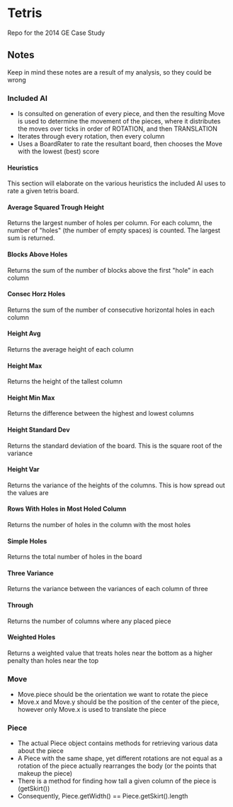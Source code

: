 # Tetris #
Repo for the 2014 GE Case Study

## Notes ##
Keep in mind these notes are a result of my analysis, so they could be wrong
### Included AI ###
- Is consulted on generation of every piece, and then the resulting Move is used to determine the movement of the pieces,
    where it distributes the moves over ticks in order of ROTATION, and then TRANSLATION
- Iterates through every rotation, then every column
- Uses a BoardRater to rate the resultant board, then chooses the Move with the lowest (best) score

#### Heuristics ####
This section will elaborate on the various heuristics the included AI uses to rate a given tetris board.

#### Average Squared Trough Height ####
Returns the largest number of holes per column.
For each column, the number of "holes" (the number of empty spaces) is counted. The largest sum is returned.

#### Blocks Above Holes ####
Returns the sum of the number of blocks above the first "hole" in each column

#### Consec Horz Holes ####
Returns the sum of the number of consecutive horizontal holes in each column

#### Height Avg ####
Returns the average height of each column

#### Height Max ####
Returns the height of the tallest column

#### Height Min Max ####
Returns the difference between the highest and lowest columns

#### Height Standard Dev ####
Returns the standard deviation of the board. This is the square root of the variance

#### Height Var ####
Returns the variance of the heights of the columns. This is how spread out the values are

#### Rows With Holes in Most Holed Column ####
Returns the number of holes in the column with the most holes

#### Simple Holes ####
Returns the total number of holes in the board

#### Three Variance ####
Returns the variance between the variances of each column of three

#### Through ####
Returns the number of columns where any placed piece

#### Weighted Holes ####
Returns a weighted value that treats holes near the bottom as a higher penalty than holes near the top

### Move ###
- Move.piece should be the orientation we want to rotate the piece
- Move.x and Move.y should be the position of the center of the piece, however only Move.x is used to translate the piece

### Piece ###
- The actual Piece object contains methods for retrieving various data about the piece
- A Piece with the same shape, yet different rotations are not equal as a rotation of the piece actually rearranges the
    body (or the points that makeup the piece)
- There is a method for finding how tall a given column of the piece is (getSkirt())
- Consequently, Piece.getWidth() == Piece.getSkirt().length
